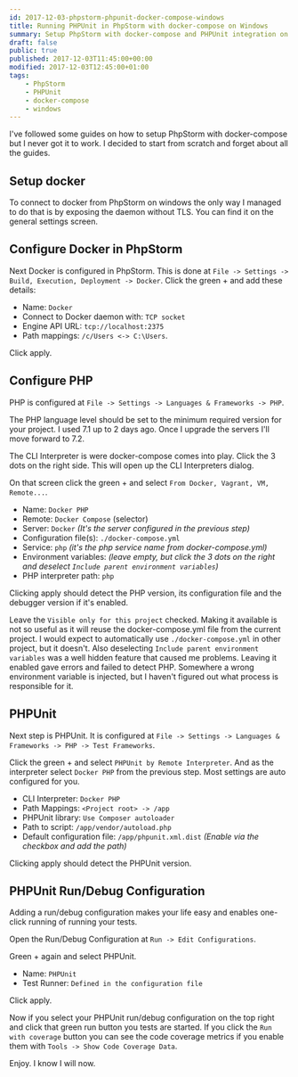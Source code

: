 ```yaml
---
id: 2017-12-03-phpstorm-phpunit-docker-compose-windows
title: Running PHPUnit in PhpStorm with docker-compose on Windows
summary: Setup PhpStorm with docker-compose and PHPUnit integration on Windows.
draft: false
public: true
published: 2017-12-03T11:45:00+00:00
modified: 2017-12-03T12:45:00+01:00
tags:
    - PhpStorm
    - PHPUnit
    - docker-compose
    - windows
---
```


I've followed some guides on how to setup PhpStorm with docker-compose but I never got it to work. I decided to start from scratch and forget about all the guides.

## Setup docker

To connect to docker from PhpStorm on windows the only way I managed to do that is by exposing the daemon without TLS. You can find it on the general settings screen.

## Configure Docker in PhpStorm

Next Docker is configured in PhpStorm. This is done at `File -> Settings -> Build, Execution, Deployment -> Docker`. Click the green + and add these details:

- Name: `Docker`
- Connect to Docker daemon with: `TCP socket`
- Engine API URL: `tcp://localhost:2375`
- Path mappings: `/c/Users <-> C:\Users`.

Click apply.

## Configure PHP

PHP is configured at `File -> Settings -> Languages & Frameworks -> PHP`.

The PHP language level should be set to the minimum required version for your project. I used 7.1 up to 2 days ago. Once I upgrade the servers I'll move forward to 7.2.

The CLI Interpreter is were docker-compose comes into play. Click the 3 dots on the right side. This will open up the CLI Interpreters dialog.

On that screen click the green + and select `From Docker, Vagrant, VM, Remote...`.

- Name: `Docker PHP`
- Remote: `Docker Compose` (selector)
- Server: `Docker` *(It's the server configured in the previous step)*
- Configuration file(s): `./docker-compose.yml`
- Service: `php` *(it's the php service name from docker-compose.yml)*
- Environment variables: *(leave empty, but click the 3 dots on the right and deselect `Include parent environment variables`)*
- PHP interpreter path: `php`

Clicking apply should detect the PHP version, its configuration file and the debugger version if it's enabled.

Leave the `Visible only for this project` checked. Making it available is not so useful as it will reuse the docker-compose.yml file from the current project. I would expect to automatically use `./docker-compose.yml` in other project, but it doesn't. Also deselecting `Include parent environment variables` was a well hidden feature that caused me problems. Leaving it enabled gave errors and failed to detect PHP. Somewhere a wrong environment variable is injected, but I haven't figured out what process is responsible for it.

## PHPUnit

Next step is PHPUnit. It is configured at `File -> Settings -> Languages & Frameworks -> PHP -> Test Frameworks`.

Click the green + and select `PHPUnit by Remote Interpreter`. And as the interpreter select `Docker PHP` from the previous step. Most settings are auto configured for you.

- CLI Interpreter: `Docker PHP`
- Path Mappings: `<Project root> -> /app`
- PHPUnit library: `Use Composer autoloader`
- Path to script: `/app/vendor/autoload.php`
- Default configuration file: `/app/phpunit.xml.dist` *(Enable via the checkbox and add the path)*

Clicking apply should detect the PHPUnit version.

## PHPUnit Run/Debug Configuration

Adding a run/debug configuration makes your life easy and enables one-click running of running your tests.

Open the Run/Debug Configuration at `Run -> Edit Configurations`.

Green + again and select PHPUnit.

- Name: `PHPUnit`
- Test Runner: `Defined in the configuration file`

Click apply.

Now if you select your PHPUnit run/debug configuration on the top right and click that green run button you tests are started. If you click the `Run with coverage` button you can see the code coverage metrics if you enable them with `Tools -> Show Code Coverage Data`.

Enjoy. I know I will now.
